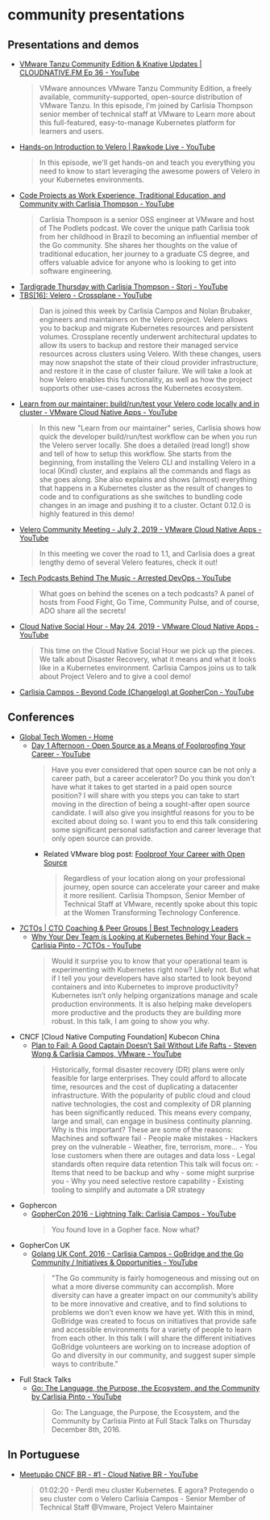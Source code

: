 # community presentations

## Presentations and demos
- [VMware Tanzu Community Edition & Knative Updates | CLOUDNATIVE.FM Ep 36 - YouTube](https://www.youtube.com/watch?v=vWIUflmoGAA&list=PLDG197Zc9qRTSISBK5XaIYGO_YhrMg6ZX&index=1&t=2545s)
    > VMware announces VMware Tanzu Community Edition, a freely available, community-supported, open-source distribution of VMware Tanzu. In this episode, I'm joined by Carlisia Thompson senior member of technical staff at VMware to Learn more about this full-featured, easy-to-manage Kubernetes platform for learners and users.
- [Hands-on Introduction to Velero | Rawkode Live - YouTube](https://www.youtube.com/watch?v=9Y9ApnAcExM&list=PLDG197Zc9qRTSISBK5XaIYGO_YhrMg6ZX&index=3)
    > In this episode, we'll get hands-on and teach you everything you need to know to start leveraging the awesome powers of Velero in your Kubernetes environments.
- [Code Projects as Work Experience, Traditional Education, and Community with Carlisia Thompson - YouTube](https://www.youtube.com/watch?v=mPtDzH-yrfU&list=PLDG197Zc9qRTSISBK5XaIYGO_YhrMg6ZX&index=4)
    > Carlisia Thompson is a senior OSS engineer at VMware and host of The Podlets podcast. We cover the unique path Carlisia took from her childhood in Brazil to becoming an influential member of the Go community. She shares her thoughts on the value of traditional education,  her journey to a graduate CS degree, and offers valuable advice for anyone who is looking to get into software engineering.
- [Tardigrade Thursday with Carlisia Thompson - Storj - YouTube](https://www.youtube.com/watch?v=ldWF7cmNEFc&list=PLDG197Zc9qRTSISBK5XaIYGO_YhrMg6ZX&index=5)
- [TBS\[16\]: Velero - Crossplane - YouTube](https://www.youtube.com/watch?v=eV_2QoMRqGw&list=PLDG197Zc9qRTSISBK5XaIYGO_YhrMg6ZX&index=6)
    > Dan is joined this week by Carlisia Campos and Nolan Brubaker, engineers and maintainers on the Velero project. Velero allows you to backup and migrate Kubernetes resources and persistent volumes. Crossplane recently underwent architectural updates to allow its users to backup and restore their managed service resources across clusters using Velero. With these changes, users may now snapshot the state of their cloud provider infrastructure, and restore it in the case of cluster failure. We will take a look at how Velero enables this functionality, as well as how the project supports other use-cases across the Kubernetes ecosystem.
- [Learn from our maintainer: build/run/test your Velero code locally and in cluster - VMware Cloud Native Apps - YouTube](https://www.youtube.com/watch?v=Aiz9M4aVFdA&list=PLDG197Zc9qRTSISBK5XaIYGO_YhrMg6ZX&index=7)
    > In this new "Learn from our maintainer" series, Carlisia shows how quick the developer build/run/test workflow can be when you run the Velero server locally. She does a detailed (read long!) show and tell of how to setup this workflow. She starts from the beginning, from installing the Velero CLI and installing Velero in a local (Kind) cluster, and explains all the commands and flags as she goes along. She also explains and shows (almost) everything that happens in a Kubernetes cluster as the result of changes to code and to configurations as she switches to bundling code changes in an image and pushing it to a cluster. Octant 0.12.0 is highly featured in this demo!
- [Velero Community Meeting - July 2, 2019 - VMware Cloud Native Apps - YouTube](https://www.youtube.com/watch?v=YkdE1z3VLR8&list=PLDG197Zc9qRTSISBK5XaIYGO_YhrMg6ZX&index=9)
    > In this meeting we cover the road to 1.1, and Carlisia does a great lengthy demo of several Velero features, check it out!
- [Tech Podcasts Behind The Music - Arrested DevOps - YouTube](https://www.youtube.com/watch?v=_aw-L12cZD8&list=PLDG197Zc9qRTSISBK5XaIYGO_YhrMg6ZX&index=15)
    > What goes on behind the scenes on a tech podcasts? A panel of hosts from Food Fight, Go Time, Community Pulse, and of course, ADO share all the secrets!
- [Cloud Native Social Hour - May 24, 2019 - VMware Cloud Native Apps - YouTube](https://www.youtube.com/watch?v=Ni56F_mVr8g&list=PLDG197Zc9qRTSISBK5XaIYGO_YhrMg6ZX&index=16)
    > This time on the Cloud Native Social Hour we pick up the pieces. We talk about Disaster Recovery, what it means and what it looks like in a Kubernetes environment. Carlisia Campos joins us to talk about Project Velero and to give a cool demo!
- [Carlisia Campos - Beyond Code (Changelog) at GopherCon - YouTube](https://www.youtube.com/watch?v=UGEXjSNssE0&list=PLDG197Zc9qRTSISBK5XaIYGO_YhrMg6ZX&index=18)

## Conferences
- [Global Tech Women - Home](http://www.globaltechwomen.com/)
  - [Day 1 Afternoon - Open Source as a Means of Foolproofing Your Career - YouTube](https://www.youtube.com/watch?v=HOiWOs5d-1Q&list=PLDG197Zc9qRTSISBK5XaIYGO_YhrMg6ZX)
    > Have you ever considered that open source can be not only a career path, but a career accelerator? Do you think you don't have what it takes to get started in a paid open source position? I will share with you steps you can take to start moving in the direction of being a sought-after open source candidate. I will also give you insightful reasons for you to be excited about doing so. I want you to end this talk considering some significant personal satisfaction and career leverage that only open source can provide.
    - Related VMware blog post: [Foolproof Your Career with Open Source](https://blogs.vmware.com/opensource/2021/06/04/foolproof-your-career-with-open-source-women-transforming-technology-conference-2021/)
        > Regardless of  your location along on your professional journey, open source can accelerate your career and make it more resilient. Carlisia Thompson, Senior Member of Technical Staff at VMware, recently spoke about this topic at the Women Transforming Technology Conference.
- [7CTOs | CTO Coaching & Peer Groups | Best Technology Leaders](https://7ctos.com/)
  - [Why Your Dev Team is Looking at Kubernetes Behind Your Back ~ Carlisia Pinto - 7CTOs - YouTube](https://www.youtube.com/watch?v=Zuuj3yku8MM&list=PLDG197Zc9qRTSISBK5XaIYGO_YhrMg6ZX&index=10)
    > Would it surprise you to know that your operational team is experimenting with Kubernetes right now? Likely not. But what if I tell you your developers have also started to look beyond containers and into Kubernetes to improve productivity? Kubernetes isn’t only helping organizations manage and scale production environments. It is also helping make developers more productive and the products they are building more robust. In this talk, I am going to show you why.
- CNCF [Cloud Native Computing Foundation] Kubecon China
  - [Plan to Fail: A Good Captain Doesn’t Sail Without Life Rafts - Steven Wong & Carlisia Campos, VMware - YouTube](https://www.youtube.com/watch?v=kRKIJztOosQ&list=PLDG197Zc9qRTSISBK5XaIYGO_YhrMg6ZX&index=11)
    > Historically, formal disaster recovery (DR) plans were only feasible for large enterprises. They could afford to allocate time, resources and the cost of duplicating a datacenter infrastructure.    With the popularity of public cloud and cloud native technologies, the cost and complexity of DR planning has been significantly reduced. This means every company, large and small, can engage in business continuity planning. Why is this important? These are some of the reasons:    Machines and software fail  - People make mistakes  - Hackers prey on the vulnerable  - Weather, fire, terrorism, more...  - You lose customers when there are outages and data loss   - Legal standards often require data retention    This talk will focus on:  - Items that need to be backup and why - some might surprise you  - Why you need selective restore capability  - Existing tooling to simplify and automate a DR strategy
- Gophercon
  - [GopherCon 2016 - Lightning Talk: Carlisia Campos - YouTube](https://www.youtube.com/watch?v=snJD-O7qBi4&list=PLDG197Zc9qRTSISBK5XaIYGO_YhrMg6ZX&index=12)
    > You found love in a Gopher face. Now what?
- GopherCon UK
  - [Golang UK Conf. 2016 - Carlisia Campos - GoBridge and the Go Community / Initiatives & Opportunities - YouTube](https://www.youtube.com/watch?v=ImF_jDpjFNw&list=PLDG197Zc9qRTSISBK5XaIYGO_YhrMg6ZX&index=13)
    > "The Go community is fairly homogeneous and missing out on what a more diverse community can accomplish. More diversity can have a greater impact on our community’s ability to be more innovative and creative, and to find solutions to problems we don’t even know we have yet. With this in mind, GoBridge was created to focus on initiatives that provide safe and accessible environments for a variety of people to learn from each other. In this talk I will share the different initiatives GoBridge volunteers are working on to increase adoption of Go and diversity in our community, and suggest super simple ways to contribute."
- Full Stack Talks
  - [Go: The Language, the Purpose, the Ecosystem, and the Community by Carlisia Pinto - YouTube](https://www.youtube.com/watch?v=x-iUWJlVfiY&list=PLDG197Zc9qRTSISBK5XaIYGO_YhrMg6ZX&index=14)
    > Go: The Language, the Purpose, the Ecosystem, and the Community by Carlisia Pinto at Full Stack Talks on Thursday December 8th, 2016.

## In Portuguese
- [Meetupão CNCF BR - #1 - Cloud Native BR - YouTube](https://www.youtube.com/watch?v=0oGae5ZNEuk&list=PLDG197Zc9qRTSISBK5XaIYGO_YhrMg6ZX&index=8)
    >  01:02:20 - Perdi meu cluster Kubernetes. E agora? Protegendo o seu cluster com o Velero
Carlisia Campos - Senior Member of Technical Staff @Vmware, Project Velero Maintainer

